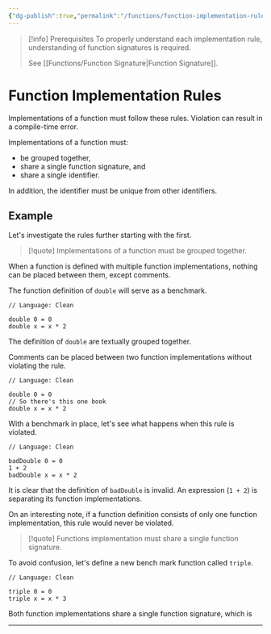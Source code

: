 ```yaml
---
{"dg-publish":true,"permalink":"/functions/function-implementation-rules/","created":"2023-06-20T23:37:36.404+07:00","updated":"2023-07-23T03:57:42.072+07:00"}
---
```



> [!info] Prerequisites
> To properly understand each implementation rule, understanding of function signatures is required.
> 
> See [[Functions/Function Signature\|Function Signature]].


# Function Implementation Rules

Implementations of a function must follow these rules.
Violation can result in a compile-time error.

Implementations of a function must:
- be grouped together,
- share a single function signature, and
- share a single identifier.

In addition, the identifier must be unique from other identifiers.

## Example

Let's investigate the rules further starting with the first.

> [!quote]
> Implementations of a function must be grouped together.

When a function is defined with multiple function implementations, nothing can be placed between them, except comments.

The function definition of `double` will serve as a benchmark.

```Clean
// Language: Clean

double 0 = 0
double x = x * 2
```

The definition of `double` are textually grouped together.

Comments can be placed between two function implementations without violating the rule.

```Clean
// Language: Clean

double 0 = 0
// So there's this one book
double x = x * 2
```

With a benchmark in place, let's see what happens when this rule is violated.

```Clean
// Language: Clean

badDouble 0 = 0
1 + 2
badDouble x = x * 2
```

It is clear that the definition of `badDouble` is invalid.
An expression (`1 + 2`) is separating its function implementations.

On an interesting note, if a function definition consists of only one function implementation, this rule would never be violated.

> [!quote]
> Functions implementation must share a single function signature.

To avoid confusion, let's define a new bench mark function called `triple`.

```Clean
// Language: Clean

triple 0 = 0
triple x = x * 3 
```

Both function implementations share a single function signature, which is 

---
